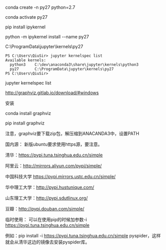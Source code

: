 conda create -n py27 python=2.7

conda activate py27

pip install ipykernel



python -m ipykernel install --name py27





C:\ProgramData\jupyter\kernels\py27



```shell
PS C:\Users\QiuSir> jupyter kernelspec list
Available kernels:
  python3    C:\dev\anaconda3\share\jupyter\kernels\python3
  py27       C:\ProgramData\jupyter\kernels\py27
PS C:\Users\QiuSir>
```

jupyter kernelspec list

http://graphviz.gitlab.io/download/#windows

安装



conda install graphviz

pip install graphviz



注意，graphviz要下载zip包，解压缩到ANACANDA3中，设置PATH

国内源：
新版ubuntu要求使用https源，要注意。

清华：https://pypi.tuna.tsinghua.edu.cn/simple

阿里云：http://mirrors.aliyun.com/pypi/simple/

中国科技大学 https://pypi.mirrors.ustc.edu.cn/simple/

华中理工大学：http://pypi.hustunique.com/

山东理工大学：http://pypi.sdutlinux.org/ 

豆瓣：http://pypi.douban.com/simple/

临时使用：
可以在使用pip的时候加参数-i https://pypi.tuna.tsinghua.edu.cn/simple

例如：pip install -i https://pypi.tuna.tsinghua.edu.cn/simple pyspider，这样就会从清华这边的镜像去安装pyspider库。


